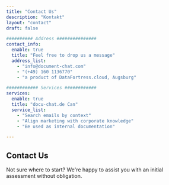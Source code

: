 ```yaml
---
title: "Contact Us"
description: "Kontakt"
layout: "contact"
draft: false

########## Address ###############
contact_info:
  enable: true
  title: "Feel free to drop us a message"
  address_list:
    - "info@document-chat.com"
    - "(+49) 160 1136770"
    - "a product of DataFortress.cloud, Augsburg"

############ Services ############
services:
  enable: true
  title: "docu-chat.de Can"
  service_list:
    - "Search emails by context"
    - "Align marketing with corporate knowledge"
    - "Be used as internal documentation"

---
```


## Contact Us

Not sure where to start? We're happy to assist you with an initial assessment without obligation.

